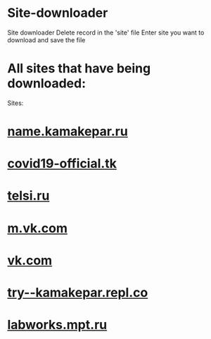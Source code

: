 # Site-downloader
Site downloader
Delete record in the 'site' file
Enter site you want to download and save the file

# All sites that have being downloaded:
Sites:
# [name.kamakepar.ru](http://site-downloader.tk/name.kamakepar.ru/)
# [covid19-official.tk](http://site-downloader.tk/covid19-official.tk/)
# [telsi.ru](http://site-downloader.tk/telsi.ru/)
# [m.vk.com](http://site-downloader.tk/m.vk.com/)
# [vk.com](http://site-downloader.tk/vk.com/)
# [try--kamakepar.repl.co](http://site-downloader.tk/try--kamakepar.repl.co/)
# [labworks.mpt.ru](http://site-downloader.tk/labworks.mpt.ru/)
